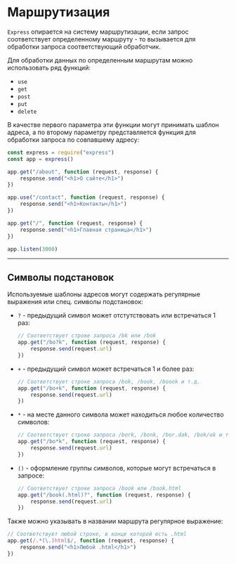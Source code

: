 # Маршрутизация

`Express` опирается на систему маршрутизации, если запрос соответствует определенному маршруту - то вызывается для обработки запроса соответствующий обработчик.

Для обработки данных по определенным маршрутам можно использовать ряд функций:

* `use`
* `get`
* `post`
* `put`
* `delete`

В качестве первого параметра эти функции могут принимать шаблон адреса, а по второму параметру представляется функция для обработки запроса по совпавшему адресу:

```javascript
const express = require("express")
const app = express()

app.get("/about", function (request, response) {
    response.send("<h1>О сайте</h1>")
})

app.use("/contact", function (request, response) {
    response.send("<h1>Контакты</h1>")
})

app.get("/", function (request, response) {
    response.send("<h1>Главная страница</h1>")
})

app.listen(3000)
```
***

## Символы подстановок

Используемые шаблоны адресов могут содержать регулярные выражения или спец. символы подстановок:

* `?` - предыдущий символ может отстутствовать или встречаться 1 раз:
    ```javascript
    // Соответствует строке запроса /bk или /bok
    app.get("/bo?k", function (request, response) {
        response.send(request.url)
    })
    ```
* `+` - предыдущий символ может встречаться 1 и более раз:
    ```javascript
    // Соответствует строке запроса /bok, /book, /boook и т.д.
    app.get("/bo+k", function (request, response) {
        response.send(request.url)
    })
    ```
* `*` - на месте данного символа может находиться любое количество символов:
    ```javascript
    // Соответствует строке запроса /bork, /bonk, /bor.dak, /bok/ok и т.д.
    app.get("/bo*k", function (request, response) {
        response.send(request.url)
    })
    ```
* `()` - оформление группы символов, которые могут встречаться в запросе:
    ```javascript
    // Соответствует строке запроса /book или /book.html
    app.get("/book(.html)?", function (request, response) {
        response.send(request.url)
    })
    ```

Также можно указывать в названии маршрута регулярное выражение:

```javascript
// Соответствует любой строке, в конце которой есть .html
app.get(/.*(\.)html$/, function (request, response) {
    response.send("<h1>Любой .html</h1>")
})
```